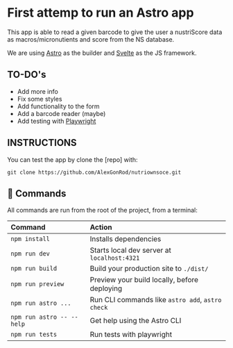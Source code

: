 # First attemp to run an Astro app

This app is able to read a given barcode to give the user a nustriScore data as macros/micronutients and score from the NS database.

We are using [Astro](https://astro.build/) as the builder and [Svelte](https://svelte.dev/) as the JS framework.

## TO-DO's
- Add more info
- Fix some styles
- Add functionality to the form
- Add a barcode reader (maybe)
- Add testing with [Playwright](https://playwright.dev/)

## INSTRUCTIONS
You can test the app by clone the [repo] with:
``````
git clone https://github.com/AlexGonRod/nutriownsoce.git
``````
## 🧞 Commands

All commands are run from the root of the project, from a terminal:

| Command                   | Action                                           |
| :------------------------ | :----------------------------------------------- |
| `npm install`             | Installs dependencies                            |
| `npm run dev`             | Starts local dev server at `localhost:4321`      |
| `npm run build`           | Build your production site to `./dist/`          |
| `npm run preview`         | Preview your build locally, before deploying     |
| `npm run astro ...`       | Run CLI commands like `astro add`, `astro check` |
| `npm run astro -- --help` | Get help using the Astro CLI                     |
| `npm run tests`           | Run tests with playwright


